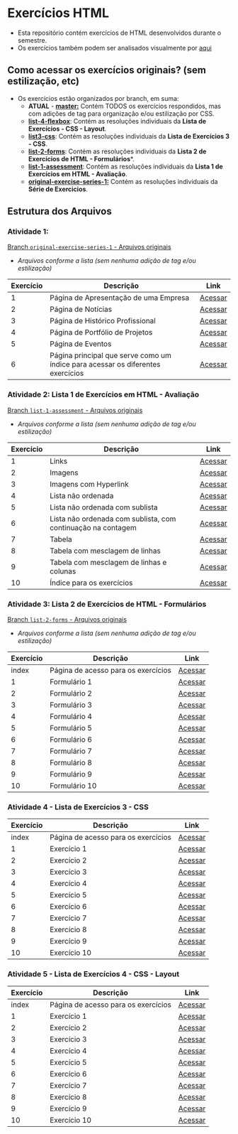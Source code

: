 # Exercícios HTML

- Esta repositório contém exercícios de HTML desenvolvidos durante o semestre.
- Os exercícios também podem ser analisados visualmente por [aqui](https://chriskryon.github.io/fatec-desenvolvimento-web-i/)

## Como acessar os exercícios originais? (sem estilização, etc)
- Os exercícios estão organizados por branch, em suma:
  - **ATUAL** - [**master:**](https://github.com/chriskryon/fatec-desenvolvimento-web-i/tree/master) Contém TODOS os exercícios respondidos, mas com adições de tag para organização e/ou estilização por CSS.
  - [**list-4-flexbox**](https://github.com/chriskryon/fatec-desenvolvimento-web-i/tree/list-4-flexbox): Contém as resoluções individuais da **Lista de Exercícios - CSS - Layout**.
  - [**list3-css**](https://github.com/chriskryon/fatec-desenvolvimento-web-i/tree/list-3-css): Contém as resoluções individuais da **Lista de Exercícios 3 - CSS**.
  - [**list-2-forms**](https://github.com/chriskryon/fatec-desenvolvimento-web-i/tree/list-2-forms): Contém as resoluções individuais da **Lista 2 de Exercícios de HTML - Formulários***.
  - [**list-1-assessment**](https://github.com/chriskryon/fatec-desenvolvimento-web-i/tree/list-1-assessment): Contém as resoluções individuais da **Lista 1 de Exercícios em HTML - Avaliação**.
  - [**original-exercise-series-1:**](https://github.com/chriskryon/fatec-desenvolvimento-web-i/tree/original-exercise-series-1) Contém as resoluções individuais da **Série de Exercicios**.

## Estrutura dos Arquivos

### **Atividade 1**:
[Branch ```original-exercise-series-1``` - Arquivos originais](https://github.com/chriskryon/fatec-desenvolvimento-web-i/tree/original-exercise-series-1)
- _Arquivos conforme a lista (sem nenhuma adição de tag e/ou estilização)_

| Exercício | Descrição | Link |
|---|---|--------------------------------------------------------------------------------------------------------------------------------------------------------------------------------------------------------------------------------------------------------------------------------------------------------------------------------------------------------------------------------------------------------------------------------------------------------------------------------------------------------------------------------------------------------------------------------------------------------------------------------------------------------------------------------------------------------------------------------------------------------------------------------------------------------------------------------------------------------------------------------------------------------------------------------------------------------------------------------------------------------------------------------------------------------------------------------|
| 1  | Página de Apresentação de uma Empresa| [Acessar](https://github.com/chriskryon/fatec-desenvolvimento-web-i/blob/master/atividade_1/ex_1/index.html)  |
| 2  | Página de Notícias | [Acessar](https://github.com/chriskryon/fatec-desenvolvimento-web-i/blob/master/atividade_1/ex_2/index.html)  |
| 3  | Página de Histórico Profissional  | [Acessar](https://github.com/chriskryon/fatec-desenvolvimento-web-i/blob/master/atividade_1/ex_3/index.html)  |
| 4  | Página de Portfólio de Projetos| [Acessar](https://github.com/chriskryon/fatec-desenvolvimento-web-i/blob/master/atividade_1/ex_4/index.html)  |
| 5  | Página de Eventos  | [Acessar](https://github.com/chriskryon/fatec-desenvolvimento-web-i/blob/master/atividade_1/ex_5/index.html)  |
| 6  | Página principal que serve como um índice para acessar os diferentes exercícios | [Acessar]((https://github.com/chriskryon/fatec-desenvolvimento-web-i/blob/master/atividade_1)/index.html) |


### **Atividade 2: Lista 1 de Exercícios em HTML - Avaliação**
[Branch ```list-1-assessment``` - Arquivos originais](https://github.com/chriskryon/fatec-desenvolvimento-web-i/tree/list-1-assessment)
- _Arquivos conforme a lista (sem nenhuma adição de tag e/ou estilização)_

| Exercício | Descrição  | Link  |
|---|---|--------------------------------------------------------------------------------------------------------------------------------------------------------------------------------------------------------------------------------------------------------------------------------------------------------------------------------------------------------------------------------------------------------------------------------------------------------------------------------------------------------------------------------------------------------------------------------------------------------------------------------------------------------------------------------------------------------------------------------------------------------------------------------------------------------------------------------------------------------------------------------------------------------------------------------------------------------------------------------------------------------------------------------------------------------------------------------|
| 1  | Links | [Acessar](https://github.com/chriskryon/fatec-desenvolvimento-web-i/blob/master/atividade_2/exercicio1.html)  |
| 2  | Imagens | [Acessar](https://github.com/chriskryon/fatec-desenvolvimento-web-i/blob/master/atividade_2/exercicio2.html)  |
| 3  | Imagens com Hyperlink | [Acessar](https://github.com/chriskryon/fatec-desenvolvimento-web-i/blob/master/atividade_2/exercicio3.html)  |
| 4  | Lista não ordenada  | [Acessar](https://github.com/chriskryon/fatec-desenvolvimento-web-i/blob/master/atividade_2/exercicio4.html)  |
| 5  | Lista não ordenada com sublista| [Acessar](https://github.com/chriskryon/fatec-desenvolvimento-web-i/blob/master/atividade_2/exercicio5.html)  |
| 6  | Lista não ordenada com sublista, com continuação na contagem  | [Acessar](https://github.com/chriskryon/fatec-desenvolvimento-web-i/blob/master/atividade_2/exercicio6.html)  |
| 7  | Tabela  | [Acessar](https://github.com/chriskryon/fatec-desenvolvimento-web-i/blob/master/atividade_2/exercicio7.html)  |
| 8  | Tabela com mesclagem de linhas | [Acessar](https://github.com/chriskryon/fatec-desenvolvimento-web-i/blob/master/atividade_2/exercicio8.html)  |
| 9  | Tabela com mesclagem de linhas e colunas| [Acessar](https://github.com/chriskryon/fatec-desenvolvimento-web-i/blob/master/atividade_2/exercicio9.html) |
| 10 | Índice para os exercícios| [Acessar](https://github.com/chriskryon/fatec-desenvolvimento-web-i/blob/master/atividade_2/index.html) |


### **Atividade 3: Lista 2 de Exercícios de HTML - Formulários**
[Branch ```list-2-forms``` - Arquivos originais](https://github.com/chriskryon/fatec-desenvolvimento-web-i/tree/list-2-forms)
- _Arquivos conforme a lista (sem nenhuma adição de tag e/ou estilização)_

| Exercício | Descrição  | Link  |
|---|---|--------------------------------------------------------------------------------------------------------------------------------------------------------------------------------------------------------------------------------------------------------------------------------------------------------------------------------------------------------------------------------------------------------------------------------------------------------------------------------------------------------------------------------------------------------------------------------------------------------------------------------------------------------------------------------------------------------------------------------------------------------------------------------------------------------------------------------------------------------------------------------------------------------------------------------------------------------------------------------------------------------------------------------------------------------------------------------|
| index | Página de acesso para os exercícios | [Acessar](https://github.com/chriskryon/fatec-desenvolvimento-web-i/blob/list-2-forms/atividade_3/index.html) |
| 1  | Formulário 1 | [Acessar](https://github.com/chriskryon/fatec-desenvolvimento-web-i/blob/list-2-forms/atividade_3/exercicio1.html)  |
| 2  | Formulário 2 | [Acessar](https://github.com/chriskryon/fatec-desenvolvimento-web-i/blob/list-2-forms/atividade_3/exercicio2.html)  |
| 3  | Formulário 3 | [Acessar](https://github.com/chriskryon/fatec-desenvolvimento-web-i/blob/list-2-forms/atividade_3/exercicio3.html)  |
| 4  | Formulário 4 | [Acessar](https://github.com/chriskryon/fatec-desenvolvimento-web-i/blob/list-2-forms/atividade_3/exercicio4.html)  |
| 5  | Formulário 5 | [Acessar](https://github.com/chriskryon/fatec-desenvolvimento-web-i/blob/list-2-forms/atividade_3/exercicio5.html)  |
| 6  | Formulário 6 | [Acessar](https://github.com/chriskryon/fatec-desenvolvimento-web-i/blob/list-2-forms/atividade_3/exercicio6.html)  |
| 7  | Formulário 7 | [Acessar](https://github.com/chriskryon/fatec-desenvolvimento-web-i/blob/list-2-forms/atividade_3/exercicio7.html)  |
| 8  | Formulário 8 | [Acessar](https://github.com/chriskryon/fatec-desenvolvimento-web-i/blob/list-2-forms/atividade_3/exercicio8.html)  |
| 9  | Formulário 9 | [Acessar](https://github.com/chriskryon/fatec-desenvolvimento-web-i/blob/list-2-forms/atividade_3/exercicio9.html) |
| 10 | Formulário 10 | [Acessar](https://github.com/chriskryon/fatec-desenvolvimento-web-i/blob/list-2-forms/atividade_3/exercicio10.html) |


### **Atividade 4 - Lista de Exercícios 3 - CSS**
| Exercício | Descrição  | Link  |
|---|---|---|
| index | Página de acesso para os exercícios | [Acessar](https://github.com/chriskryon/fatec-desenvolvimento-web-i/blob/list-2-forms/atividade_4_css/index.html) |
| 1  | Exercício 1 | [Acessar](https://github.com/chriskryon/fatec-desenvolvimento-web-i/blob/list-3-css/atividade_4_css/exercicio1.html)  |
| 2  | Exercício 2 | [Acessar](https://github.com/chriskryon/fatec-desenvolvimento-web-i/blob/list-3-css/atividade_4_css/exercicio2.html)  |
| 3  | Exercício 3 | [Acessar](https://github.com/chriskryon/fatec-desenvolvimento-web-i/blob/list-3-css/atividade_4_css/exercicio3.html)  |
| 4  | Exercício 4 | [Acessar](https://github.com/chriskryon/fatec-desenvolvimento-web-i/blob/list-3-css/atividade_4_css/exercicio4.html)  |
| 5  | Exercício 5 | [Acessar](https://github.com/chriskryon/fatec-desenvolvimento-web-i/blob/list-3-css/atividade_4_css/exercicio5.html)  |
| 6  | Exercício 6 | [Acessar](https://github.com/chriskryon/fatec-desenvolvimento-web-i/blob/list-3-css/atividade_4_css/exercicio6.html)  |
| 7  | Exercício 7 | [Acessar](https://github.com/chriskryon/fatec-desenvolvimento-web-i/blob/list-3-css/atividade_4_css/exercicio7.html)  |
| 8  | Exercício 8 | [Acessar](https://github.com/chriskryon/fatec-desenvolvimento-web-i/blob/list-3-css/atividade_4_css/exercicio8.html)  |
| 9  | Exercício 9 | [Acessar](https://github.com/chriskryon/fatec-desenvolvimento-web-i/blob/list-3-css/atividade_4_css/exercicio9.html) |
| 10 | Exercício 10 | [Acessar](https://github.com/chriskryon/fatec-desenvolvimento-web-i/blob/list-3-css/atividade_4_css/exercicio10.html) |

### **Atividade 5 - Lista de Exercícios 4 - CSS - Layout**
| Exercício | Descrição  | Link  |
|---|---|---|
| index | Página de acesso para os exercícios | [Acessar](https://github.com/chriskryon/fatec-desenvolvimento-web-i/blob/list-2-forms/atividade_5/index.html) |
| 1  | Exercício 1 | [Acessar](https://github.com/chriskryon/fatec-desenvolvimento-web-i/blob/list-4-flexbox/atividade_5/exercicio1.html)  |
| 2  | Exercício 2 | [Acessar](https://github.com/chriskryon/fatec-desenvolvimento-web-i/blob/list-4-flexbox/atividade_5/exercicio2.html)  |
| 3  | Exercício 3 | [Acessar](https://github.com/chriskryon/fatec-desenvolvimento-web-i/blob/list-4-flexbox/atividade_5/exercicio3.html)  |
| 4  | Exercício 4 | [Acessar](https://github.com/chriskryon/fatec-desenvolvimento-web-i/blob/list-4-flexbox/atividade_5/exercicio4.html)  |
| 5  | Exercício 5 | [Acessar](https://github.com/chriskryon/fatec-desenvolvimento-web-i/blob/list-4-flexbox/atividade_5/exercicio5.html)  |
| 6  | Exercício 6 | [Acessar](https://github.com/chriskryon/fatec-desenvolvimento-web-i/blob/list-4-flexbox/atividade_5/exercicio6.html)  |
| 7  | Exercício 7 | [Acessar](https://github.com/chriskryon/fatec-desenvolvimento-web-i/blob/list-4-flexbox/atividade_5/exercicio7.html)  |
| 8  | Exercício 8 | [Acessar](https://github.com/chriskryon/fatec-desenvolvimento-web-i/blob/list-4-flexbox/atividade_5/exercicio8.html)  |
| 9  | Exercício 9 | [Acessar](https://github.com/chriskryon/fatec-desenvolvimento-web-i/blob/list-4-flexbox/atividade_5/exercicio9.html) |
| 10 | Exercício 10 | [Acessar](https://github.com/chriskryon/fatec-desenvolvimento-web-i/blob/list-4-flexbox/atividade_5/exercicio10.html) |